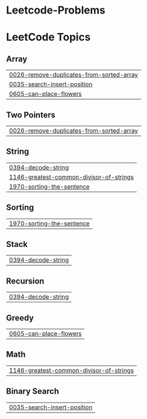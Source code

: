 # Leetcode-Problems

<!---LeetCode Topics Start-->
# LeetCode Topics
## Array
|  |
| ------- |
| [0026-remove-duplicates-from-sorted-array](https://github.com/Vanathi-N/Leetcode-Problems/tree/master/0026-remove-duplicates-from-sorted-array) |
| [0035-search-insert-position](https://github.com/Vanathi-N/Leetcode-Problems/tree/master/0035-search-insert-position) |
| [0605-can-place-flowers](https://github.com/Vanathi-N/Leetcode-Problems/tree/master/0605-can-place-flowers) |
## Two Pointers
|  |
| ------- |
| [0026-remove-duplicates-from-sorted-array](https://github.com/Vanathi-N/Leetcode-Problems/tree/master/0026-remove-duplicates-from-sorted-array) |
## String
|  |
| ------- |
| [0394-decode-string](https://github.com/Vanathi-N/Leetcode-Problems/tree/master/0394-decode-string) |
| [1146-greatest-common-divisor-of-strings](https://github.com/Vanathi-N/Leetcode-Problems/tree/master/1146-greatest-common-divisor-of-strings) |
| [1970-sorting-the-sentence](https://github.com/Vanathi-N/Leetcode-Problems/tree/master/1970-sorting-the-sentence) |
## Sorting
|  |
| ------- |
| [1970-sorting-the-sentence](https://github.com/Vanathi-N/Leetcode-Problems/tree/master/1970-sorting-the-sentence) |
## Stack
|  |
| ------- |
| [0394-decode-string](https://github.com/Vanathi-N/Leetcode-Problems/tree/master/0394-decode-string) |
## Recursion
|  |
| ------- |
| [0394-decode-string](https://github.com/Vanathi-N/Leetcode-Problems/tree/master/0394-decode-string) |
## Greedy
|  |
| ------- |
| [0605-can-place-flowers](https://github.com/Vanathi-N/Leetcode-Problems/tree/master/0605-can-place-flowers) |
## Math
|  |
| ------- |
| [1146-greatest-common-divisor-of-strings](https://github.com/Vanathi-N/Leetcode-Problems/tree/master/1146-greatest-common-divisor-of-strings) |
## Binary Search
|  |
| ------- |
| [0035-search-insert-position](https://github.com/Vanathi-N/Leetcode-Problems/tree/master/0035-search-insert-position) |
<!---LeetCode Topics End-->